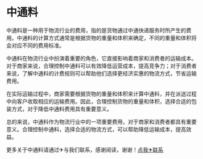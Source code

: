 # 中通料

中通料是一种用于物流行业的费用，指的是货物通过中通快递服务时所产生的费用。中通料的计算方式通常是根据货物的重量和体积来确定，不同的重量和体积将会对应不同的费用标准。

中通料在物流行业中扮演着重要的角色，它直接影响着商家和消费者的运输成本。对于商家来说，合理控制中通料可以有效降低运营成本，提高竞争力；对于消费者来说，了解中通料的计费规则可以帮助他们选择更经济实惠的物流方式，节省运输费用。

在实际运输过程中，商家需要根据货物的重量和体积来计算中通料，并在派送过程中向客户收取相应的运输费用。因此，合理控制货物的重量和体积，选择合适的包装方式，对于降低中通料费用具有重要意义。

总的来说，中通料作为物流行业中的一项重要费用，对于商家和消费者都具有重要意义。合理控制中通料，选择合适的物流方式，可以帮助降低运输成本，提高效益。

更多关于中通料请通过✈与我们联系，感谢阅读，谢谢！[点我✈联系](https://w.k02.cc)